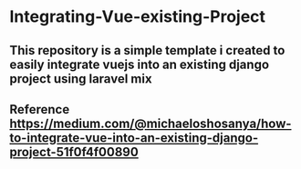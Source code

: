 # Integrating-Vue-existing-Project
## This repository is a simple template  i created to easily integrate vuejs into an existing django project using laravel mix ##
## Reference https://medium.com/@michaeloshosanya/how-to-integrate-vue-into-an-existing-django-project-51f0f4f00890
